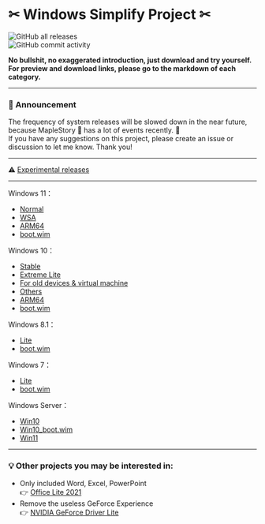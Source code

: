 # ✂ Windows Simplify Project ✂

![GitHub all releases](https://img.shields.io/github/downloads/WhatTheBlock/WindowsSimplify/total?color=blue&label=ISO%20total%20downloads&logo=github)<br>
![GitHub commit activity](https://img.shields.io/github/commit-activity/y/WhatTheBlock/WindowsSimplify?label=Average%20number%20of%20ISO%20releases&logo=github)<br>

<b>No bullshit, no exaggerated introduction, just download and try yourself.</b><br>
<b>For preview and download links, please go to the markdown of each category.</b>

----

### 📣 Announcement
The frequency of system releases will be slowed down in the near future, because MapleStory 🍄 has a lot of events recently. 🤣<br>
If you have any suggestions on this project, please create an issue or discussion to let me know. Thank you!

----

⚠ [Experimental releases](/experimental/README.md)

----

Windows 11：
- [Normal](/11/README.md)
- [WSA](/11/wsa.md)
- [ARM64](/11/arm64.md)
- [boot.wim](/11/boot.md)

Windows 10：
- [Stable](/10/README.md)
- [Extreme Lite](/10/extreme.md)
- [For old devices & virtual machine](/10/old_device.md)
- [Others](/10/others.md)
- [ARM64](/10/arm64.md)
- [boot.wim](/10/boot.md)

Windows 8.1：
- [Lite](/8.1/README.md)
- [boot.wim](/8.1/boot.md)

Windows 7：
- [Lite](/7/README.md)
- [boot.wim](/7/boot.md)

Windows Server：
- [Win10](/server/README.md)
- [Win10_boot.wim](/server/w10_boot.md)
- [Win11](/server/w11.md)

----

### 💡 Other projects you may be interested in:
- Only included Word, Excel, PowerPoint  
  👉 [Office Lite 2021](https://github.com/WhatTheBlock/Office-Lite)
- Remove the useless GeForce Experience  
  👉 [NVIDIA GeForce Driver Lite](https://github.com/WhatTheBlock/GeForce-Driver-Lite)
